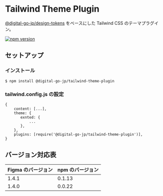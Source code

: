 # Tailwind Theme Plugin

[@digital-go-jp/design-tokens](https://www.npmjs.com/package/@digital-go-jp/design-tokens) をベースにした Tailwind CSS のテーマプラグイン。

[![npm version](https://badge.fury.io/js/@digital-go-jp%2Ftailwind-theme-plugin.svg)](https://badge.fury.io/js/@digital-go-jp%2Ftailwind-theme-plugin)

## セットアップ

### インストール

```
$ npm install @digital-go-jp/tailwind-theme-plugin
```

### tailwind.config.js の設定

```
{
    content: [...],
    theme: {
       exnted: {
           ...
       },
    },
    plugins: [require('@digital-go-jp/tailwind-theme-plugin')],
}
```

## バージョン対応表

| Figma のバージョン | npm のバージョン |
| ------------------ | ---------------- |
| 1.4.1              | 0.1.13           |
| 1.4.0              | 0.0.22           |
